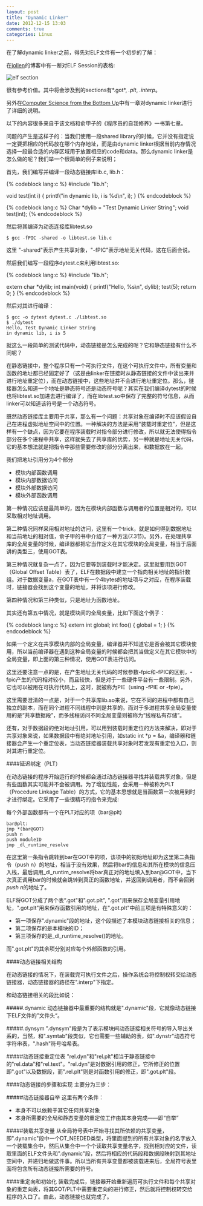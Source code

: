 ```yaml
---
layout: post
title: "Dynamic Linker"
date: 2012-12-15 13:03
comments: true
categories: Linux
---
```


在了解dynamic linker之前，得先对ELF文件有一个初步的了解：

在[jollen](http://www.jollen.org/blog/2006/12/enabling_dynamic_loader_1.html "elf")的博客中有一断对ELF Session的表格:

![elf section](http://ytliu.github.com/images/2012-12-09-1.png "elf section")

很有参考价值。其中将会涉及到的sections有*.got*, *.plt*, *.interp*。

另外在[Computer Science from the Bottom Up](http://www.bottomupcs.com/ "computer science from bottom up")中有一章对dynamic linker进行了详细的说明。

以下的内容很多来自于该文档和俞甲子的《程序员的自我修养》一书第七章。

问题的产生是这样子的：当我们使用一段shared library的时候，它并没有指定说一定要把相应的代码放在哪个内存地址，而是由dynamic linker根据当前内存情况选择一段最合适的内存区域用于放置相应的code和data。那么dynamic linker是怎么做的呢？我们举一个很简单的例子来说明；

首先，我们编写并编译一段动态链接库lib.c, lib.h：

{% codeblock lang:c %}
#include "lib.h";

void test(int i) {
    printf("in dynamic lib, i is %d\n", i);
}
{% endcodeblock %}

{% codeblock lang:c %}
Char *dylib = "Test Dynamic Linker String";
void test(int);
{% endcodeblock %}

然后将其编译为动态连接库libtest.so

    $ gcc -fPIC -shared -o libtest.so lib.c

这里 "-shared"表示产生共享对象，"-fPIC"表示地址无关代码，这在后面会说。

然后我们编写一段程序dytest.c来利用libtest.so:

{% codeblock lang:c %}
#include "lib.h";

extern char *dylib;
int main(void)
{
    printf("Hello, %s\n", dylib);
    test(5);
    return 0;
}
{% endcodeblock %}

然后对其进行编译：

    $ gcc -o dytest dytest.c ./libtest.so
    $ ./dytest
    Hello, Test Dynamic Linker String
    in dynamic lib, i is 5

就这么一段简单的测试代码中，动态链接是怎么完成的呢？它和静态链接有什么不同呢？

在静态链接中，整个程序只有一个可执行文件，在这个可执行文件中，所有变量和函数的地址都已经固定好了（这是由linker在链接时从静态链接的文件中读出来并进行地址重定位），而在动态链接中，这些地址并不会进行地址重定位。那么，链接器怎么知道一个地址是静态符号还是动态符号呢？其实在我们编译dytest的时候也将libtest.so加进去进行编译了，而在libtest.so中保存了完整的符号信息，从而linker可以知道该符号是一个动态符号。

既然动态链接库主要用于共享，那么有一个问题：共享对象在编译时不应该假设自己在进程虚拟地址空间中的位置。一种解决的方法是采用“装载时重定位”，但是这样有一个缺点，因为它要在程序装载时对指令部分进行修改，所以就无法使得指令部分在多个进程中共享，这样就失去了共享库的优势，另一种就是地址无关代码，它的基本想法就是把指令中那些需要修改的部分分离出来，和数据放在一起。

我们把地址引用分为4个部分

* 模块内部函数调用
* 模块内部数据访问
* 模块外部数据访问
* 模块外部函数调用

第一种情况应该是最简单的，因为在模块内部函数与调用者的位置是相对的，可以采取相对地址调用。

第二种情况同样采用相对地址的访问，这里有一个trick，就是如何得到数据地址和当前地址的相对值，俞子甲的书中介绍了一种方法(7.3节)。另外，在处理共享库的全局变量的时候，编译器都把它当作定义在其它模块的全局变量，相当于后面讲的类型三，使用GOT表。

第三种情况就复杂一点了，因为它要等到装载时才能决定。这里就要用到GOT（Global Offset Table）表了，ELF在数据段中建立一个指向相关地址的指针数组。对于数据变量a，在GOT表中有一个4bytes的地址项与之对应，在程序装载时，链接器会找到这个变量的地址，并将该项进行修改。

第四种情况和第三种类似，只是地址为函数地址。

其实还有第五中情况，就是模块间的全局变量，比如下面这个例子：

{% codeblock lang:c %}
extern int global;
int foo()
{
    global = 1;
}
{% endcodeblock %}

如果一个定义在共享模块内部的全局变量，编译器并不知道它是否会被其它模块使用，所以当前编译器在遇到这种全局变量的时候都会把其当做定义在其它模块中的全局变量，即上面的第三种情况，使用GOT表进行访问。

这里还要注意一点的是，在产生地址无关代码的时候参数-fpic和-fPIC的区别，-fpic产生的代码相对较小，而且较快，但是对于一些硬件平台有一些限制。另外，它也可以被用在可执行代码上，这时，就被称为PIE（using -fPIE or -fpie）。

这里需要澄清的一点是，对于一个共享库lib.so来说，它在不同的进程中都有自己独立的副本，而在同个进程不同线程中则是共享的。而对于多进程共享全局变量使用的是“共享数据段”，而多线程访问不同全局变量则被称为“线程私有存储”。

还有，对于数据段的绝对地址引用，可以用到装载时重定位的方法来解决，即对于共享对象来说，如果数据段中有绝对地址引用，如static int *p = &a，编译器和链接器会产生一个重定位表，当动态链接器装载共享对象时若发现有重定位入口，则对其进行重定位。

####延迟绑定（PLT）

在动态链接的程序开始运行的时候都会通过动态链接器寻找并装载共享对象，但是有些函数其实可能并不会被调用。为了增加性能，会采用一种被称为PLT（Procedure Linkage Table）的方式，它的基本思想就是当函数第一次被用到时才进行绑定。它采用了一些很精巧的指令来完成:

每个外部函数都有一个在PLT对应的项（bar@plt)
	
	bar@plt:
	jmp *(bar@GOT)
	push n
	push moduleID
	jmp _dl_runtime_resolve

在这里第一条指令跳转到bar在GOT中的项，该项中的初始地址即为这里第二条指令（push n）的地址，相当于没有效果，然后将bar的信息和其所在模块的信息压入栈，最后调用_dl_runtim_resolve将bar真正对的地址填入到bar@GOT中，当下次真正调用bar的时候就会跳转到真正的函数地址，并返回到调用者，而不会回到*push n*的地址了。

ELF将GOT分成了两个表“.got"和".got.plt", ".got"用来保存全局变量引用地址，".got.plt"用来保存函数引用的地址，在".got.plt"中前三项是有特殊意义的：

* 第一项保存".dynamic"段的地址，这个段描述了本模块动态链接相关的信息；
* 第二项保存的是本模块的ID；
* 第三项保存的是_dl_runtime_resolve()的地址。

而".got.plt"的其余项分别对应每个外部函数的引用。

####动态链接相关结构

在动态链接的情况下，在装载完可执行文件之后，操作系统会将控制权转交给动态链接器，动态链接器的路径在".interp"下指定。

和动态链接相关的段比如说：

#####.dynamic
动态链接器中最重要的结构就是".dynamic"段，它就像动态链接下ELF文件的”文件头“。

#####.dynsym
".dynsym"段是为了表示模块间动态链接相关符号的导入导出关系的，当然，和".symtab"段类似，它也需要一些辅助的表，如".dynstr"动态符号字符串表，".hash"符号哈希表。

#####动态链接重定位表
"rel.dyn"和"rel.plt"相当于静态链接中的"rel.data"和"rel.text"。"rel.dyn"是对数据引用的修正，它所修正的位置即".got"以及数据段，而".rel.plt"则是对函数引用的修正，即".got.plt"段。

####动态链接的步骤和实现
主要分为三步：

#####动态链接器自举
这里有两个条件：

* 本身不可以依赖于其它任何共享对象
* 本身所需要的全局和静态变量的重定位工作由其本身完成——即“自举”

#####装载共享变量
从全局符号表中开始寻找其所依赖的共享变量，即".dynamic"段中一个DT_NEEDED类型，将里面提到的所有共享对象的名字放入一个装载集合中，然后从集合中一个个读取共享变量名字，找到相对应的文件，读取里面的ELF文件头和".dynamic"段，然后将相应的代码段和数据段映射到其地址空间中，并递归地做这件事。所以当所有共享变量都被装载进来后，全局符号表里面将包含所有动态链接所需要的符号。

####重定向和初始化
装载完成后，链接器开始重新遍历可执行文件和每个共享对象的重定向表，将其GOT/PLT中需要重定向的进行修正，然后就将控制权转交给程序的入口了。由此，动态链接也就完成了。
